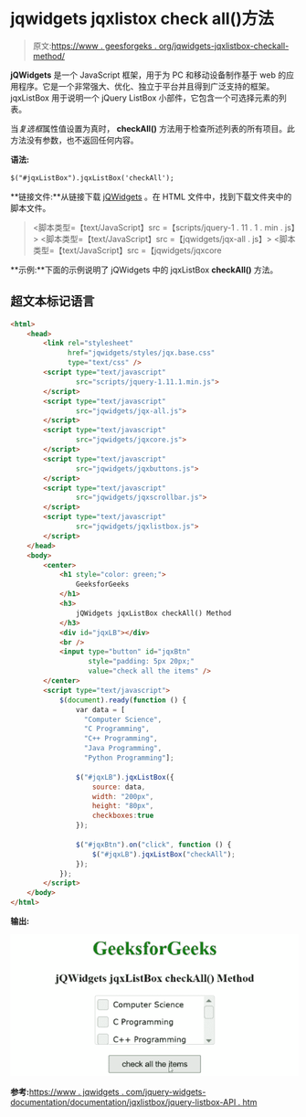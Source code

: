 # jqwidgets jqxlistox check all()方法

> 原文:[https://www . geesforgeks . org/jqwidgets-jqxlistbox-checkall-method/](https://www.geeksforgeeks.org/jqwidgets-jqxlistbox-checkall-method/)

**jQWidgets** 是一个 JavaScript 框架，用于为 PC 和移动设备制作基于 web 的应用程序。它是一个非常强大、优化、独立于平台并且得到广泛支持的框架。jqxListBox 用于说明一个 jQuery ListBox 小部件，它包含一个可选择元素的列表。

当*复选框*属性值设置为真时， **checkAll()** 方法用于检查所述列表的所有项目。此方法没有参数，也不返回任何内容。

**语法:**

```html
$("#jqxListBox").jqxListBox('checkAll'); 
```

**链接文件:**从链接下载 [jQWidgets](https://www.jqwidgets.com/download/) 。在 HTML 文件中，找到下载文件夹中的脚本文件。

> <link rel="”stylesheet”" href="”jqwidgets/styles/jqx.base.css”" type="”text/css”">
> <脚本类型=【text/JavaScript】src =【scripts/jquery-1 . 11 . 1 . min . js】></脚本>
> <脚本类型=【text/JavaScript】src =【jqwidgets/jqx-all . js】></脚本>
> <脚本类型=【text/JavaScript】src =【jqwidgets/jqxcore

**示例:**下面的示例说明了 jQWidgets 中的 jqxListBox **checkAll()** 方法。

## 超文本标记语言

```html
<html>
    <head>
        <link rel="stylesheet" 
              href="jqwidgets/styles/jqx.base.css" 
              type="text/css" />
        <script type="text/javascript"
                src="scripts/jquery-1.11.1.min.js">
        </script>
        <script type="text/javascript" 
                src="jqwidgets/jqx-all.js">
        </script>
        <script type="text/javascript" 
                src="jqwidgets/jqxcore.js">
        </script>
        <script type="text/javascript" 
                src="jqwidgets/jqxbuttons.js">
        </script>
        <script type="text/javascript" 
                src="jqwidgets/jqxscrollbar.js">
        </script>
        <script type="text/javascript" 
                src="jqwidgets/jqxlistbox.js">
        </script>
    </head>
    <body>
        <center>
            <h1 style="color: green;">
                GeeksforGeeks
            </h1>
            <h3>
                jQWidgets jqxListBox checkAll() Method
            </h3>
            <div id="jqxLB"></div>
            <br />
            <input type="button" id="jqxBtn" 
                   style="padding: 5px 20px;" 
                   value="check all the items" />
        </center>
        <script type="text/javascript">
            $(document).ready(function () {
                var data = [
                  "Computer Science", 
                  "C Programming",
                  "C++ Programming",
                  "Java Programming",
                  "Python Programming"];

                $("#jqxLB").jqxListBox({
                    source: data,
                    width: "200px",
                    height: "80px",
                    checkboxes:true
                });

                $("#jqxBtn").on("click", function () {
                    $("#jqxLB").jqxListBox("checkAll");
                });
            });
        </script>
    </body>
</html>
```

**输出:**

![](img/626ea59f85d803ffee81ecc6ccb7c979.png)

**参考:**[https://www . jqwidgets . com/jquery-widgets-documentation/documentation/jqxlistbox/jquery-listbox-API . htm](https://www.jqwidgets.com/jquery-widgets-documentation/documentation/jqxlistbox/jquery-listbox-api.htm)